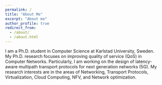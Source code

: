 ```yaml
---
permalink: /
title: "About Me"
excerpt: "About me"
author_profile: true
redirect_from: 
  - /about/
  - /about.html
---
```

I am a Ph.D. student in Computer Science at Karlstad University, Sweden. My Ph.D. research focuses on improving quality of service (QoS) in Computer Networks. Particularly, I am working on the design of latency-aware multipath transport protocols for next generation networks (5G). My research interests are in the areas of Networking, Transport Protocols, Virtualization, Cloud Computing, NFV, and Network optimization.


